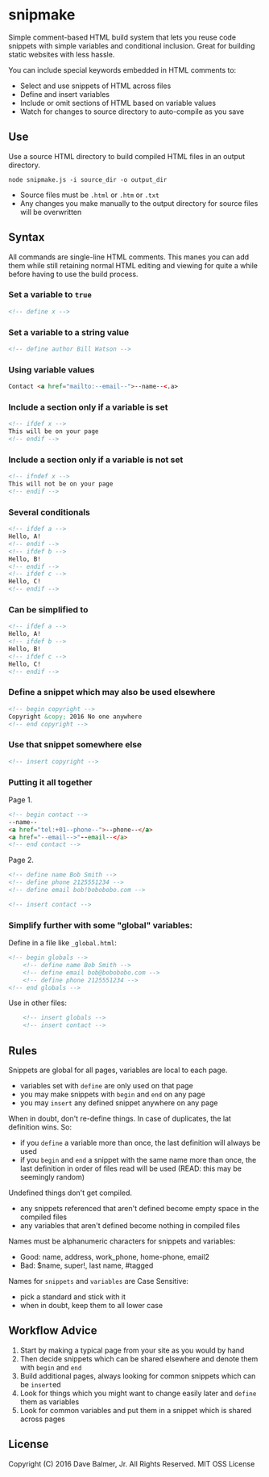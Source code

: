 snipmake
========

Simple comment-based HTML build system that lets you reuse code snippets with simple variables and conditional inclusion. Great for building static websites with less hassle.

You can include special keywords embedded in HTML comments to:

- Select and use snippets of HTML across files
- Define and insert variables
- Include or omit sections of HTML based on variable values
- Watch for changes to source directory to auto-compile as you save

Use
---

Use a source HTML directory to build compiled HTML files
in an output directory.

```
node snipmake.js -i source_dir -o output_dir
```

- Source files must be `.html` or `.htm` or `.txt`
- Any changes you make manually to the output directory for source files will be overwritten

Syntax
------

All commands are single-line HTML comments. This manes you can add them while still retaining normal HTML editing and viewing for quite a while before having to use the build process.

### Set a variable to `true`

```html
<!-- define x -->
```

### Set a variable to a string value

```html
<!-- define author Bill Watson -->
```
	
### Using variable values

```html
Contact <a href="mailto:--email--">--name--<.a>
```

### Include a section only if a variable is set

```html
<!-- ifdef x -->
This will be on your page
<!-- endif -->
```

### Include a section only if a variable is not set

```html
<!-- ifndef x -->
This will not be on your page
<!-- endif -->
```

### Several conditionals

```html
<!-- ifdef a -->
Hello, A!
<!-- endif -->
<!-- ifdef b -->
Hello, B!
<!-- endif -->
<!-- ifdef c -->
Hello, C!
<!-- endif -->
```

### Can be simplified to
		
```html
<!-- ifdef a -->
Hello, A!
<!-- ifdef b -->
Hello, B!
<!-- ifdef c -->
Hello, C!
<!-- endif -->
```
	
### Define a snippet which may **also** be used elsewhere

```html
<!-- begin copyright -->
Copyright &copy; 2016 No one anywhere
<!-- end copyright -->
```
	
### Use that snippet somewhere else

```html
<!-- insert copyright -->
```

### Putting it all together
	
Page 1.

```html
<!-- begin contact -->
--name--
<a href="tel:+01--phone--">--phone--</a>
<a href="--email-->"--email--</a>
<!-- end contact -->
```

Page 2.

```html
<!-- define name Bob Smith -->
<!-- define phone 2125551234 -->
<!-- define email bob!bobobobo.com -->

<!-- insert contact -->
```

### Simplify further with some "global" variables:


Define in a file like `_global.html`:

```html
<!-- begin globals -->
	<!-- define name Bob Smith -->
	<!-- define email bob@bobobobo.com -->
	<!-- define phone 2125551234 -->
<!-- end globals -->
```

Use in other files:

```html
	<!-- insert globals -->
	<!-- insert contact -->
```

Rules
-----

Snippets are global for all pages, variables are local to each page.

- variables set with `define` are only used on that page
- you may make snippets with `begin` and `end` on any page
- you may `insert` any defined snippet anywhere on any page

When in doubt, don't re-define things. In case of duplicates, the lat definition wins. So:

- if you `define` a variable more than once, the last definition will always be used
- if you `begin` and `end` a snippet with the same name more than once, the last definition
	in order of files read will be used (READ: this may be seemingly random)

Undefined things don't get compiled.

- any snippets referenced that aren't defined become empty space in the compiled files
- any variables that aren't defined become nothing in compiled files

Names must be alphanumeric characters for snippets and variables:

- Good: name, address, work_phone, home-phone, email2
- Bad: $name, super!, last name, #tagged

Names for `snippets` and `variables` are Case Sensitive:

- pick a standard and stick with it
- when in doubt, keep them to all lower case

Workflow Advice
---------------

1. Start by making a typical page from your site as you would by hand
2. Then decide snippets which can be shared elsewhere and denote them with `begin` and `end`
3. Build additional pages, always looking for common snippets which can be `insert`ed
4. Look for things which you might want to change easily later and `define` them as variables
5. Look for common variables and put them in a snippet which is shared across pages

License
-------

Copyright (C) 2016 Dave Balmer, Jr. All Rights Reserved.
MIT OSS License
